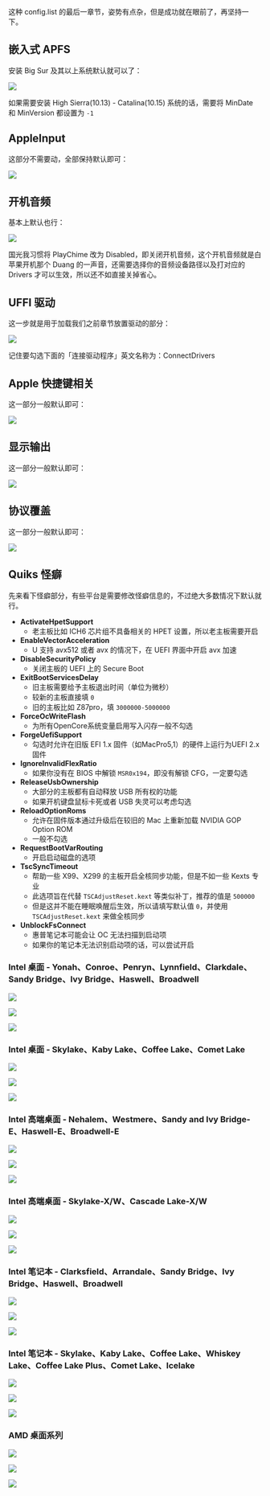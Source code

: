 这种 config.list 的最后一章节，姿势有点杂，但是成功就在眼前了，再坚持一下。

## 嵌入式 APFS

安装 Big Sur 及其以上系统默认就可以了：

![](https://image.3001.net/images/20210921/16321912654814.png) 

如果需要安装 High Sierra(10.13) - Catalina(10.15) 系统的话，需要将 MinDate 和 MinVersion 都设置为 `-1`

## AppleInput

这部分不需要动，全部保持默认即可：

![](https://image.3001.net/images/20210921/16321914037071.png) 

## 开机音频

基本上默认也行：

![](https://image.3001.net/images/20210921/16321914251329.png) 

国光我习惯将 PlayChime 改为 Disabled，即关闭开机音频，这个开机音频就是白苹果开机那个 Duang 的一声音，还需要选择你的音频设备路径以及打对应的 Drivers 才可以生效，所以还不如直接关掉省心。

## UFFI 驱动

这一步就是用于加载我们之前章节放置驱动的部分：

![](https://image.3001.net/images/20210921/16321915425694.png) 

记住要勾选下面的「连接驱动程序」英文名称为：ConnectDrivers

## Apple 快捷键相关

这一部分一般默认即可：

![](https://image.3001.net/images/20210921/16321916787696.png) 

## 显示输出

这一部分一般默认即可：

![](https://image.3001.net/images/20210921/16321917196912.png) 

## 协议覆盖

这一部分一般默认即可： 

![](https://image.3001.net/images/20210921/16321929309329.png)  

## Quiks 怪癖

先来看下怪癖部分，有些平台是需要修改怪癖信息的，不过绝大多数情况下默认就行。

- **ActivateHpetSupport**
	- 老主板比如 ICH6 芯片组不具备相关的 HPET 设置，所以老主板需要开启
- **EnableVectorAcceleration**
	- U 支持 avx512 或者 avx 的情况下，在 UEFI 界面中开启 avx 加速
- **DisableSecurityPolicy**
	- 关闭主板的 UEFI 上的 Secure Boot
- **ExitBootServicesDelay**
	- 旧主板需要给予主板退出时间（单位为微秒）
	- 较新的主板直接填 `0`
	- 旧的主板比如 Z87pro，填 `3000000-5000000`
- **ForceOcWriteFlash**
	- 为所有OpenCore系统变量启用写入闪存一般不勾选
- **ForgeUefiSupport**
	- 勾选时允许在旧版 EFI 1.x 固件（如MacPro5,1）的硬件上运行为UEFI 2.x固件
- **IgnoreInvalidFlexRatio**
	- 如果你没有在 BIOS 中解锁 `MSR0x194`，即没有解锁 CFG，一定要勾选
- **ReleaseUsbOwnership**
	- 大部分的主板都有自动释放 USB 所有权的功能
	- 如果开机键盘鼠标卡死或者 USB 失灵可以考虑勾选
- **ReloadOptionRoms**
	- 允许在固件版本通过升级后在较旧的 Mac 上重新加载 NVIDIA GOP Option ROM
	- 一般不勾选
- **RequestBootVarRouting**
	- 开启启动磁盘的选项
- **TscSyncTimeout**
	- 帮助一些 X99、X299 的主板开启全核同步功能，但是不如一些 Kexts 专业
	- 此选项旨在代替 `TSCAdjustReset.kext` 等类似补丁，推荐的值是 `500000`
	- 但是这并不能在睡眠唤醒后生效，所以请填写默认值 `0`，并使用 `TSCAdjustReset.kext` 来做全核同步
- **UnblockFsConnect**
	- 惠普笔记本可能会让 OC 无法扫描到启动项
	- 如果你的笔记本无法识别启动项的话，可以尝试开启

### Intel 桌面 - Yonah、Conroe、Penryn、Lynnfield、Clarkdale、Sandy Bridge、Ivy Bridge、Haswell、Broadwell

![](https://image.3001.net/images/20210921/16321894392396.png) 

![](https://image.3001.net/images/20210921/16321895523670.png) 

![](https://image.3001.net/images/20210921/16321896418315.png) 

### Intel 桌面 - Skylake、Kaby Lake、Coffee Lake、Comet Lake

![](https://image.3001.net/images/20210921/16321898585118.png) 

![](https://image.3001.net/images/20210921/16321899851402.png) 

![](https://image.3001.net/images/20210921/16321900087884.png) 

 ### Intel 高端桌面 - Nehalem、Westmere、Sandy and Ivy Bridge-E、Haswell-E、Broadwell-E

![](https://image.3001.net/images/20210921/1632190119129.png)  

![](https://image.3001.net/images/20210921/16321895523670.png)

![](https://image.3001.net/images/20210921/16321896418315.png)

 ### Intel 高端桌面 - Skylake-X/W、Cascade Lake-X/W

![](https://image.3001.net/images/20210921/16321902547574.png) 

![](https://image.3001.net/images/20210921/16321899851402.png)

![](https://image.3001.net/images/20210921/16321900087884.png)

### Intel 笔记本 - Clarksfield、Arrandale、Sandy Bridge、Ivy Bridge、Haswell、Broadwell

![](https://image.3001.net/images/20210921/16321904786486.png) 

![](https://image.3001.net/images/20210921/16321905123099.png)

![](https://image.3001.net/images/20210921/16321905867870.png) 

###  Intel 笔记本 - Skylake、Kaby Lake、Coffee Lake、Whiskey Lake、Coffee Lake Plus、Comet Lake、Icelake

![](https://image.3001.net/images/20210921/16321907123091.png) 

![](https://image.3001.net/images/20210921/16321907449057.png) 

![](https://image.3001.net/images/20210921/16321908455307.png) 

### AMD 桌面系列

![](https://image.3001.net/images/20210921/16321910028007.png)  

![](https://image.3001.net/images/20210921/16321899851402.png)

![](https://image.3001.net/images/20210921/16321900087884.png) 
